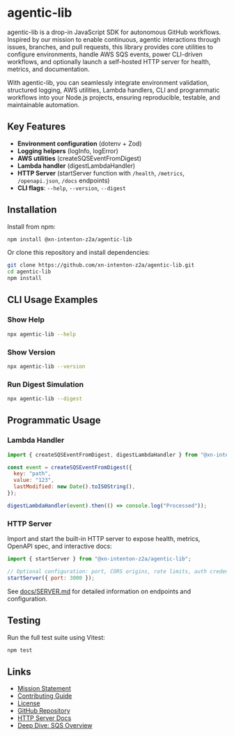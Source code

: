 # agentic-lib

agentic-lib is a drop-in JavaScript SDK for autonomous GitHub workflows. Inspired by our mission to enable continuous, agentic interactions through issues, branches, and pull requests, this library provides core utilities to configure environments, handle AWS SQS events, power CLI-driven workflows, and optionally launch a self-hosted HTTP server for health, metrics, and documentation.

With agentic-lib, you can seamlessly integrate environment validation, structured logging, AWS utilities, Lambda handlers, CLI and programmatic workflows into your Node.js projects, ensuring reproducible, testable, and maintainable automation.

## Key Features

- **Environment configuration** (dotenv + Zod)
- **Logging helpers** (logInfo, logError)
- **AWS utilities** (createSQSEventFromDigest)
- **Lambda handler** (digestLambdaHandler)
- **HTTP Server** (startServer function with `/health`, `/metrics`, `/openapi.json`, `/docs` endpoints)
- **CLI flags**: `--help`, `--version`, `--digest`

## Installation

Install from npm:

```bash
npm install @xn-intenton-z2a/agentic-lib
```

Or clone this repository and install dependencies:

```bash
git clone https://github.com/xn-intenton-z2a/agentic-lib.git
cd agentic-lib
npm install
```

## CLI Usage Examples

### Show Help

```bash
npx agentic-lib --help
```

### Show Version

```bash
npx agentic-lib --version
```

### Run Digest Simulation

```bash
npx agentic-lib --digest
```

## Programmatic Usage

### Lambda Handler

```js
import { createSQSEventFromDigest, digestLambdaHandler } from "@xn-intenton-z2a/agentic-lib";

const event = createSQSEventFromDigest({
  key: "path",
  value: "123",
  lastModified: new Date().toISOString(),
});

digestLambdaHandler(event).then(() => console.log("Processed"));
```

### HTTP Server

Import and start the built-in HTTP server to expose health, metrics, OpenAPI spec, and interactive docs:

```js
import { startServer } from "@xn-intenton-z2a/agentic-lib";

// Optional configuration: port, CORS origins, rate limits, auth credentials
startServer({ port: 3000 });
```

See [docs/SERVER.md](./docs/SERVER.md) for detailed information on endpoints and configuration.

## Testing

Run the full test suite using Vitest:

```bash
npm test
```

## Links

- [Mission Statement](../MISSION.md)
- [Contributing Guide](../CONTRIBUTING.md)
- [License](../LICENSE.md)
- [GitHub Repository](https://github.com/xn-intenton-z2a/agentic-lib)
- [HTTP Server Docs](./docs/SERVER.md)
- [Deep Dive: SQS Overview](./docs/SQS_OVERVIEW.md)
